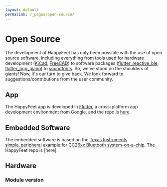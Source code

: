 ```yaml
---
layout: default
permalink: /_pages/open-source/
---
```


# Open Source

The development of HappyFeet has only been possible with the use of open source software, including
everything from tools used for hardware development ([KiCad](https://www.kicad.org), 
[FreeCAD](https://www.freecadweb.org)) 
to software packages ([flutter_reactive_ble](https://pub.dev/packages/flutter_reactive_ble), 
[flutter_ogg_piano](https://pub.dev/packages/flutter_ogg_piano)) to 
[soundfonts](https://www.polyphone-soundfonts.com/).
So, we've stood on the shoulders of giants!  Now, it's our turn to give back.  We look forward
to suggestions/contributions from the user community.

## App

The HappyFeet app is developed in [Flutter](https://flutter.dev), a cross-platform app development
environment from Google, and the repo is [here](https://github.com/JimTompkins/happy_feet_app).

## Embedded Software

The embedded software is based on the [Texas Instruments](https://ti.com) [simple_peripheral](http://software-dl.ti.com/simplelink/esd/simplelink_cc26x2_sdk/2.10.00.44/exports/examples/rtos/CC26X2R1_LAUNCHXL/ble5stack/simple_peripheral/README.html)
example for [CC26xx Bluetooth system-on-a-chip](https://www.ti.com/wireless-connectivity/bluetooth/overview/overview.html).
The HappyFeet repo is [here].

## Hardware

### Module version